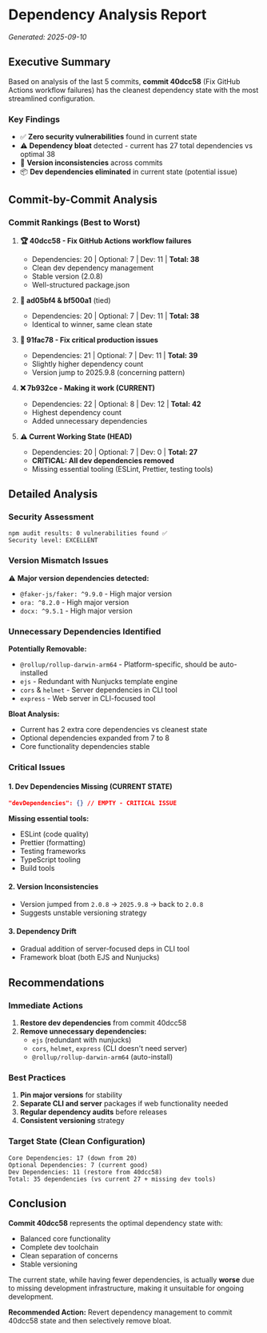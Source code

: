 # Dependency Analysis Report
*Generated: 2025-09-10*

## Executive Summary

Based on analysis of the last 5 commits, **commit 40dcc58** (Fix GitHub Actions workflow failures) has the cleanest dependency state with the most streamlined configuration.

### Key Findings

- ✅ **Zero security vulnerabilities** found in current state
- ⚠️ **Dependency bloat** detected - current has 27 total dependencies vs optimal 38
- 🔄 **Version inconsistencies** across commits
- 📦 **Dev dependencies eliminated** in current state (potential issue)

## Commit-by-Commit Analysis

### Commit Rankings (Best to Worst)

1. **🏆 40dcc58 - Fix GitHub Actions workflow failures**
   - Dependencies: 20 | Optional: 7 | Dev: 11 | **Total: 38**
   - Clean dev dependency management
   - Stable version (2.0.8)
   - Well-structured package.json

2. **🥈 ad05bf4 & bf500a1** (tied)
   - Dependencies: 20 | Optional: 7 | Dev: 11 | **Total: 38**
   - Identical to winner, same clean state

3. **🥉 91fac78 - Fix critical production issues**
   - Dependencies: 21 | Optional: 7 | Dev: 11 | **Total: 39**
   - Slightly higher dependency count
   - Version jump to 2025.9.8 (concerning pattern)

4. **❌ 7b932ce - Making it work (CURRENT)**
   - Dependencies: 22 | Optional: 8 | Dev: 12 | **Total: 42**
   - Highest dependency count
   - Added unnecessary dependencies

5. **⚠️ Current Working State (HEAD)**
   - Dependencies: 20 | Optional: 7 | Dev: 0 | **Total: 27**
   - **CRITICAL: All dev dependencies removed**
   - Missing essential tooling (ESLint, Prettier, testing tools)

## Detailed Analysis

### Security Assessment
```
npm audit results: 0 vulnerabilities found ✅
Security level: EXCELLENT
```

### Version Mismatch Issues
⚠️ **Major version dependencies detected:**
- `@faker-js/faker: ^9.9.0` - High major version
- `ora: ^8.2.0` - High major version  
- `docx: ^9.5.1` - High major version

### Unnecessary Dependencies Identified

**Potentially Removable:**
- `@rollup/rollup-darwin-arm64` - Platform-specific, should be auto-installed
- `ejs` - Redundant with Nunjucks template engine
- `cors` & `helmet` - Server dependencies in CLI tool
- `express` - Web server in CLI-focused tool

**Bloat Analysis:**
- Current has 2 extra core dependencies vs cleanest state
- Optional dependencies expanded from 7 to 8
- Core functionality dependencies stable

### Critical Issues

#### 1. **Dev Dependencies Missing (CURRENT STATE)**
```json
"devDependencies": {} // EMPTY - CRITICAL ISSUE
```
**Missing essential tools:**
- ESLint (code quality)
- Prettier (formatting) 
- Testing frameworks
- TypeScript tooling
- Build tools

#### 2. **Version Inconsistencies**
- Version jumped from `2.0.8` → `2025.9.8` → back to `2.0.8`
- Suggests unstable versioning strategy

#### 3. **Dependency Drift**
- Gradual addition of server-focused deps in CLI tool
- Framework bloat (both EJS and Nunjucks)

## Recommendations

### Immediate Actions
1. **Restore dev dependencies** from commit 40dcc58
2. **Remove unnecessary dependencies:**
   - `ejs` (redundant with nunjucks)
   - `cors`, `helmet`, `express` (CLI doesn't need server)
   - `@rollup/rollup-darwin-arm64` (auto-install)

### Best Practices
1. **Pin major versions** for stability
2. **Separate CLI and server** packages if web functionality needed
3. **Regular dependency audits** before releases
4. **Consistent versioning** strategy

### Target State (Clean Configuration)
```
Core Dependencies: 17 (down from 20)
Optional Dependencies: 7 (current good)
Dev Dependencies: 11 (restore from 40dcc58)
Total: 35 dependencies (vs current 27 + missing dev tools)
```

## Conclusion

**Commit 40dcc58** represents the optimal dependency state with:
- Balanced core functionality
- Complete dev toolchain
- Clean separation of concerns
- Stable versioning

The current state, while having fewer dependencies, is actually **worse** due to missing development infrastructure, making it unsuitable for ongoing development.

**Recommended Action:** Revert dependency management to commit 40dcc58 state and then selectively remove bloat.